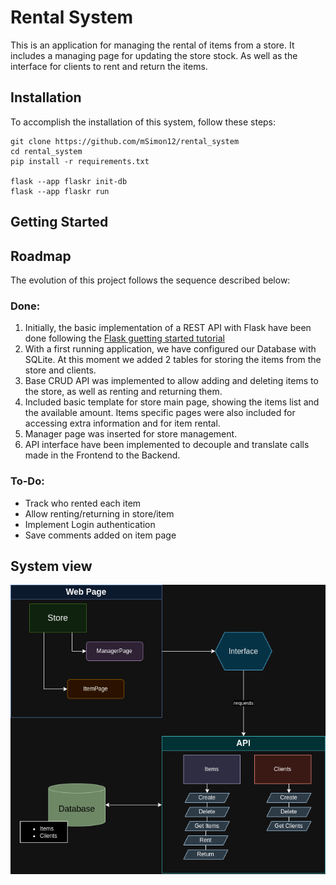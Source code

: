 # Rental System

This is an application for managing the rental of items from a store. It includes a managing page for updating the store stock. As well as the interface for clients to rent and return the items.

## Installation 

To accomplish the installation of this system, follow these steps:

```
git clone https://github.com/mSimon12/rental_system
cd rental_system
pip install -r requirements.txt

flask --app flaskr init-db
flask --app flaskr run
```

## Getting Started

## Roadmap

The evolution of this project follows the sequence described below:

### Done: 

1. Initially, the basic implementation of a REST API with Flask have been done following the [Flask guetting started tutorial](https://flask.palletsprojects.com/en/3.0.x/tutorial/)
2. With a first running application, we have configured our Database with SQLite. At this moment we added 2 tables for storing the items from the store and clients.
3. Base CRUD API was implemented to allow adding and deleting items to the store, as well as renting and returning them.
4. Included basic template for store main page, showing the items list and the available amount. Items specific pages were also included for accessing extra information and for item rental.
5. Manager page was inserted for store management.
6. API interface have been implemented to decouple and translate calls made in the Frontend to the Backend.

### To-Do: 
* Track who rented each item
* Allow renting/returning in store/item
* Implement Login authentication
* Save comments added on item page

## System view

![Representation of the system components](images/architecture.png)